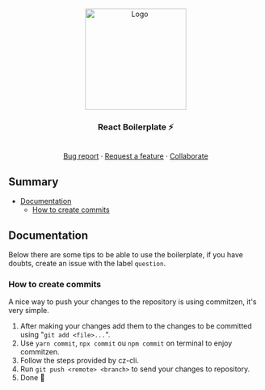 <!-- PROJECT LOGO -->
<br />
<p align="center">
  <a href="https://github.com/CaaioSB/PIM2S">
    <img src="https://user-images.githubusercontent.com/34246280/175796578-96089ca0-2ecb-496b-a24c-767e7dca996e.png" alt="Logo" width="200">
  </a>
  
  <h3 align="center">React Boilerplate ⚡</h3>

  <p align="center">
    <br />
    <a href="https://github.com/CaaioSB/react-boilerplate/issues/new">Bug report</a>
    ·
    <a href="https://github.com/CaaioSB/react-boilerplate/issues/new">Request a feature</a>
    ·
    <a href="https://github.com/CaaioSB/react-boilerplate/compare">Collaborate</a>
  </p>
</p>

## Summary

* [Documentation](#documentation)
  * [How to create commits](#how-to-create-commits)

## Documentation
Below there are some tips to be able to use the boilerplate, if you have doubts, create an issue with the label `question`.

### How to create commits
A nice way to push your changes to the repository is using commitzen, it's very simple.

1. After making your changes add them to the changes to be committed using "`git add <file>...`".
2. Use `yarn commit`, `npx commit` ou `npm commit` on terminal to enjoy commitzen.
3. Follow the steps provided by cz-cli.
4. Run `git push <remote> <branch>` to send your changes to repository.
5. Done 🎉
